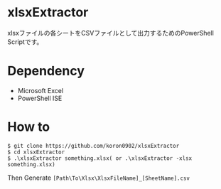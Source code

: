 # xlsxExtractor
xlsxファイルの各シートをCSVファイルとして出力するためのPowerShell Scriptです。

# Dependency
- Microsoft Excel
- PowerShell ISE

# How to
```
$ git clone https://github.com/koron0902/xlsxExtractor
$ cd xlsxExtractor
$ .\xlsxExtractor something.xlsx( or .\xlsxExtractor -xlsx something.xlsx)
```
Then Generate `[Path\To\Xlsx\XlsxFileName]_[SheetName].csv`
